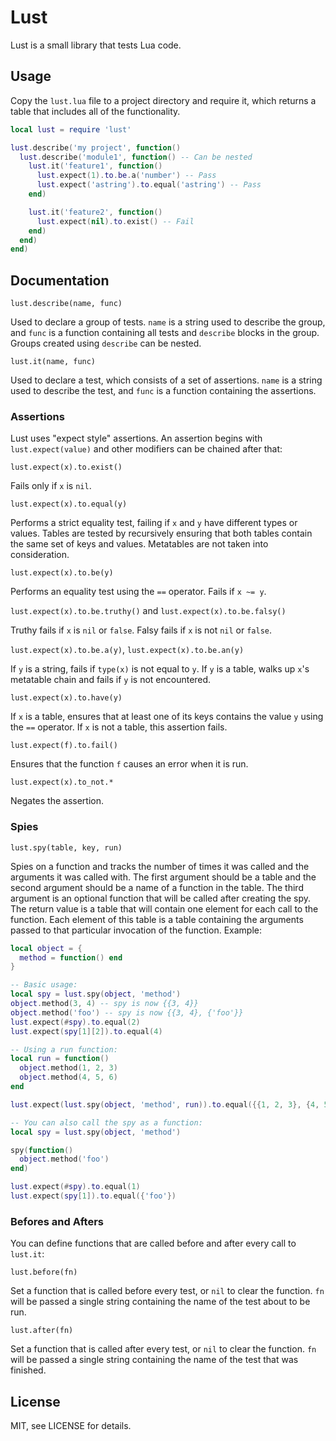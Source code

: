 Lust
===

Lust is a small library that tests Lua code.

Usage
---

Copy the `lust.lua` file to a project directory and require it, which returns a table that includes all of the functionality.

```Lua
local lust = require 'lust'

lust.describe('my project', function()
  lust.describe('module1', function() -- Can be nested
    lust.it('feature1', function()
      lust.expect(1).to.be.a('number') -- Pass
      lust.expect('astring').to.equal('astring') -- Pass
    end)

    lust.it('feature2', function()
      lust.expect(nil).to.exist() -- Fail
    end)
  end)
end)
```

Documentation
---

`lust.describe(name, func)`

Used to declare a group of tests.  `name` is a string used to describe the group, and `func` is a function containing all tests and `describe` blocks in the group.  Groups created using `describe` can be nested.

`lust.it(name, func)`

Used to declare a test, which consists of a set of assertions.  `name` is a string used to describe the test, and `func` is a function containing the assertions.

### Assertions

Lust uses "expect style" assertions.  An assertion begins with `lust.expect(value)` and other modifiers can be chained after that:

`lust.expect(x).to.exist()`

Fails only if `x` is `nil`.

`lust.expect(x).to.equal(y)`

Performs a strict equality test, failing if `x` and `y` have different types or values.  Tables are tested by recursively ensuring that both tables contain the same set of keys and values.  Metatables are not taken into consideration.

`lust.expect(x).to.be(y)`

Performs an equality test using the `==` operator.  Fails if `x ~= y`.

`lust.expect(x).to.be.truthy()` and `lust.expect(x).to.be.falsy()`

Truthy fails if `x` is `nil` or `false`.  Falsy fails if `x` is not `nil` or `false`.

`lust.expect(x).to.be.a(y)`, `lust.expect(x).to.be.an(y)`

If `y` is a string, fails if `type(x)` is not equal to `y`.  If `y` is a table, walks up `x`'s metatable chain and fails if `y` is not encountered.

`lust.expect(x).to.have(y)`

If `x` is a table, ensures that at least one of its keys contains the value `y` using the `==` operator.  If `x` is not a table, this assertion fails.

`lust.expect(f).to.fail()`

Ensures that the function `f` causes an error when it is run.

`lust.expect(x).to_not.*`

Negates the assertion.

### Spies

`lust.spy(table, key, run)`

Spies on a function and tracks the number of times it was called and the arguments it was called with.  The first argument should be a table and the second argument should be a name of a function in the table. The third argument is an optional function that will be called after creating the spy. The return value is a table that will contain one element for each call to the function. Each element of this table is a table containing the arguments passed to that particular invocation of the function.  Example:

```lua
local object = {
  method = function() end
}

-- Basic usage:
local spy = lust.spy(object, 'method')
object.method(3, 4) -- spy is now {{3, 4}}
object.method('foo') -- spy is now {{3, 4}, {'foo'}}
lust.expect(#spy).to.equal(2)
lust.expect(spy[1][2]).to.equal(4)

-- Using a run function:
local run = function()
  object.method(1, 2, 3)
  object.method(4, 5, 6)
end

lust.expect(lust.spy(object, 'method', run)).to.equal({{1, 2, 3}, {4, 5, 6}})

-- You can also call the spy as a function:
local spy = lust.spy(object, 'method')

spy(function()
  object.method('foo')
end)

lust.expect(#spy).to.equal(1)
lust.expect(spy[1]).to.equal({'foo'})
```

### Befores and Afters

You can define functions that are called before and after every call to `lust.it`:

`lust.before(fn)`

Set a function that is called before every test, or `nil` to clear the function.  `fn` will be passed a single string containing the name of the test about to be run.

`lust.after(fn)`

Set a function that is called after every test, or `nil` to clear the function.  `fn` will be passed a single string containing the name of the test that was finished.

License
---

MIT, see LICENSE for details.
